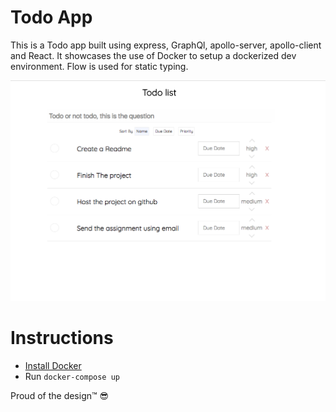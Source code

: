Todo App
=====
This is a Todo app built using express, GraphQl, apollo-server, apollo-client and React.
It showcases the use of Docker to setup a dockerized dev environment.
Flow is used for static typing.

![GitHub Logo](/screenshot.png)


Instructions
=====
- [Install Docker](https://www.docker.com)
- Run `docker-compose up`

Proud of the design™ 😎

